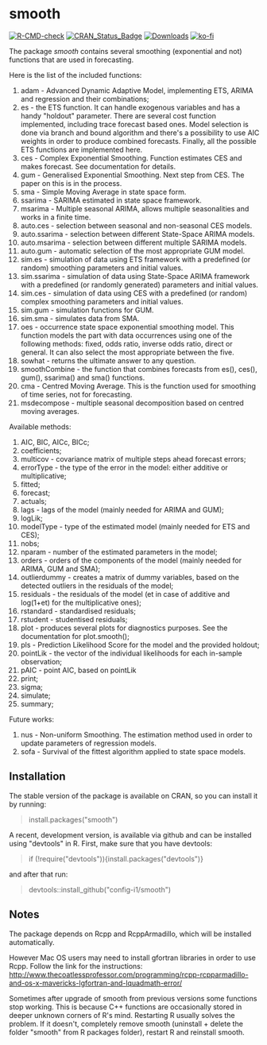 # smooth
[![R-CMD-check](https://github.com/config-i1/smooth/actions/workflows/test.yml/badge.svg)](https://github.com/config-i1/smooth/actions/workflows/test.yml)
[![CRAN_Status_Badge](http://www.r-pkg.org/badges/version/smooth)](https://cran.r-project.org/package=smooth)
[![Downloads](http://cranlogs.r-pkg.org/badges/smooth)](https://cran.r-project.org/package=smooth)
[![ko-fi](https://ivan.svetunkov.ru/ko-fi.png)](https://ko-fi.com/G2G51C4C4)

The package _smooth_ contains several smoothing (exponential and not) functions that are used in forecasting.

Here is the list of the included functions:

1. adam - Advanced Dynamic Adaptive Model, implementing ETS, ARIMA and regression and their combinations;
2. es - the ETS function. It can handle exogenous variables and has a handy "holdout" parameter. There are several cost function implemented, including trace forecast based ones. Model selection is done via branch and bound algorithm and there's a possibility to use AIC weights in order to produce combined forecasts. Finally, all the possible ETS functions are implemented here.
3. ces - Complex Exponential Smoothing. Function estimates CES and makes forecast. See documentation for details.
4. gum - Generalised Exponential Smoothing. Next step from CES. The paper on this is in the process.
5. sma - Simple Moving Average in state space form.
6. ssarima - SARIMA estimated in state space framework.
7. msarima - Multiple seasonal ARIMA, allows multiple seasonalities and works in a finite time.
8. auto.ces - selection between seasonal and non-seasonal CES models.
9. auto.ssarima - selection between different State-Space ARIMA models.
10. auto.msarima - selection between different multiple SARIMA models.
11. auto.gum - automatic selection of the most appropriate GUM model.
12. sim.es - simulation of data using ETS framework with a predefined (or random) smoothing parameters and initial values.
13. sim.ssarima - simulation of data using State-Space ARIMA framework with a predefined (or randomly generated) parameters and initial values.
14. sim.ces - simulation of data using CES with a predefined (or random) complex smoothing parameters and initial values.
15. sim.gum - simulation functions for GUM.
16. sim.sma - simulates data from SMA.
17. oes - occurrence state space exponential smoothing model. This function models the part with data occurrences using one of the following methods: fixed, odds ratio, inverse odds ratio, direct or general. It can also select the most appropriate between the five.
18. sowhat - returns the ultimate answer to any question.
19. smoothCombine - the function that combines forecasts from es(), ces(), gum(), ssarima() and sma() functions.
20. cma - Centred Moving Average. This is the function used for smoothing of time series, not for forecasting.
21. msdecompose - multiple seasonal decomposition based on centred moving averages.

Available methods:

1. AIC, BIC, AICc, BICc;
2. coefficients;
3. multicov - covariance matrix of multiple steps ahead forecast errors;
4. errorType - the type of the error in the model: either additive or multiplicative;
5. fitted;
6. forecast;
7. actuals;
8. lags - lags of the model (mainly needed for ARIMA and GUM);
9. logLik;
10. modelType - type of the estimated model (mainly needed for ETS and CES);
11. nobs;
12. nparam - number of the estimated parameters in the model;
13. orders - orders of the components of the model (mainly needed for ARIMA, GUM and SMA);
14. outlierdummy - creates a matrix of dummy variables, based on the detected outliers in the residuals of the model;
15. residuals - the residuals of the model (et in case of additive and log(1+et) for the multiplicative ones);
16. rstandard - standardised residuals;
17. rstudent - studentised residuals;
17. plot - produces several plots for diagnostics purposes. See the documentation for plot.smooth();
19. pls - Prediction Likelihood Score for the model and the provided holdout;
20. pointLik - the vector of the individual likelihoods for each in-sample observation;
21. pAIC - point AIC, based on pointLik
22. print;
23. sigma;
24. simulate;
25. summary;

Future works:

1. nus - Non-uniform Smoothing. The estimation method used in order to update parameters of regression models.
2. sofa - Survival of the fittest algorithm applied to state space models.


## Installation

The stable version of the package is available on CRAN, so you can install it by running:
> install.packages("smooth")

A recent, development version, is available via github and can be installed using "devtools" in R. First, make sure that you have devtools:
> if (!require("devtools")){install.packages("devtools")}

and after that run:
> devtools::install_github("config-i1/smooth")

## Notes

The package depends on Rcpp and RcppArmadillo, which will be installed automatically.

However Mac OS users may need to install gfortran libraries in order to use Rcpp. Follow the link for the instructions: http://www.thecoatlessprofessor.com/programming/rcpp-rcpparmadillo-and-os-x-mavericks-lgfortran-and-lquadmath-error/

Sometimes after upgrade of smooth from previous versions some functions stop working. This is because C++ functions are occasionally stored in deeper unknown corners of R's mind. Restarting R usually solves the problem. If it  doesn't, completely remove smooth (uninstall + delete the folder "smooth" from R packages folder), restart R and reinstall smooth.
